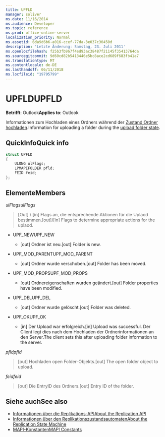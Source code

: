 ```yaml
---
title: UPFLD
manager: soliver
ms.date: 11/16/2014
ms.audience: Developer
ms.topic: reference
ms.prod: office-online-server
localization_priority: Normal
ms.assetid: 6da9d6b6-a016-ccef-77da-3e037c30450d
description: 'Letzte Änderung: Samstag, 23. Juli 2011'
ms.openlocfilehash: f25b3fb967f4ed93ac38487f21145f35413764da
ms.sourcegitcommit: 9d60cd82b5413446e5bc8ace2cd689f683fb41a7
ms.translationtype: MT
ms.contentlocale: de-DE
ms.lasthandoff: 06/11/2018
ms.locfileid: "19795799"
---
```

# <a name="upfld"></a><span data-ttu-id="2d29c-103">UPFLD</span><span class="sxs-lookup"><span data-stu-id="2d29c-103">UPFLD</span></span>

<span data-ttu-id="2d29c-104">**Betrifft**: Outlook</span><span class="sxs-lookup"><span data-stu-id="2d29c-104">**Applies to**: Outlook</span></span> 
  
<span data-ttu-id="2d29c-105">Informationen zum Hochladen eines Ordners während der [Zustand Ordner hochladen](upload-folder-state.md).</span><span class="sxs-lookup"><span data-stu-id="2d29c-105">Information for uploading a folder during the [upload folder state](upload-folder-state.md).</span></span>
  
## <a name="quick-info"></a><span data-ttu-id="2d29c-106">QuickInfo</span><span class="sxs-lookup"><span data-stu-id="2d29c-106">Quick info</span></span>

```cpp
struct UPFLD 
{ 
    ULONG ulFlags; 
    LPMAPIFOLDER pfld; 
    FEID feid; 
}; 

```

## <a name="members"></a><span data-ttu-id="2d29c-107">Elemente</span><span class="sxs-lookup"><span data-stu-id="2d29c-107">Members</span></span>

<span data-ttu-id="2d29c-108">_ulFlags_</span><span class="sxs-lookup"><span data-stu-id="2d29c-108">_ulFlags_</span></span>
  
>  <span data-ttu-id="2d29c-109">[Out] / [in] Flags an, die entsprechende Aktionen für die Uplaod bestimmen.</span><span class="sxs-lookup"><span data-stu-id="2d29c-109">[out]/[in] Flags to determine appropriate actions for the uplaod.</span></span> 
    
  - <span data-ttu-id="2d29c-110">UPF_NEW</span><span class="sxs-lookup"><span data-stu-id="2d29c-110">UPF_NEW</span></span>
    
    - <span data-ttu-id="2d29c-111">[out] Ordner ist neu.</span><span class="sxs-lookup"><span data-stu-id="2d29c-111">[out] Folder is new.</span></span>
    
  - <span data-ttu-id="2d29c-112">UPF_MOD_PARENT</span><span class="sxs-lookup"><span data-stu-id="2d29c-112">UPF_MOD_PARENT</span></span>
    
    - <span data-ttu-id="2d29c-113">[out] Ordner wurde verschoben.</span><span class="sxs-lookup"><span data-stu-id="2d29c-113">[out] Folder has been moved.</span></span>
    
  - <span data-ttu-id="2d29c-114">UPF_MOD_PROPS</span><span class="sxs-lookup"><span data-stu-id="2d29c-114">UPF_MOD_PROPS</span></span>
    
    - <span data-ttu-id="2d29c-115">[out] Ordnereigenschaften wurden geändert.</span><span class="sxs-lookup"><span data-stu-id="2d29c-115">[out] Folder properties have been modified.</span></span>
    
  - <span data-ttu-id="2d29c-116">UPF_DEL</span><span class="sxs-lookup"><span data-stu-id="2d29c-116">UPF_DEL</span></span>
    
    - <span data-ttu-id="2d29c-117">[out] Ordner wurde gelöscht.</span><span class="sxs-lookup"><span data-stu-id="2d29c-117">[out] Folder was deleted.</span></span>
    
  - <span data-ttu-id="2d29c-118">UPF_OK</span><span class="sxs-lookup"><span data-stu-id="2d29c-118">UPF_OK</span></span>
    
    - <span data-ttu-id="2d29c-119">[in] Der Upload war erfolgreich.</span><span class="sxs-lookup"><span data-stu-id="2d29c-119">[in] Upload was successful.</span></span> <span data-ttu-id="2d29c-120">Der Client legt dies nach dem Hochladen der Ordnerinformationen an den Server.</span><span class="sxs-lookup"><span data-stu-id="2d29c-120">The client sets this after uploading folder information to the server.</span></span>
    
<span data-ttu-id="2d29c-121">_pfld_</span><span class="sxs-lookup"><span data-stu-id="2d29c-121">_pfld_</span></span>
  
> <span data-ttu-id="2d29c-122">[out] Hochladen open Folder-Objekts.</span><span class="sxs-lookup"><span data-stu-id="2d29c-122">[out] The open folder object to upload.</span></span>
    
<span data-ttu-id="2d29c-123">_feid_</span><span class="sxs-lookup"><span data-stu-id="2d29c-123">_feid_</span></span>
  
> <span data-ttu-id="2d29c-124">[out] Die EntryID des Ordners.</span><span class="sxs-lookup"><span data-stu-id="2d29c-124">[out] Entry ID of the folder.</span></span>
    
## <a name="see-also"></a><span data-ttu-id="2d29c-125">Siehe auch</span><span class="sxs-lookup"><span data-stu-id="2d29c-125">See also</span></span>

- [<span data-ttu-id="2d29c-126">Informationen über die Replikations-API</span><span class="sxs-lookup"><span data-stu-id="2d29c-126">About the Replication API</span></span>](about-the-replication-api.md) 
- [<span data-ttu-id="2d29c-127">Informationen über den Replikationszustandsautomaten</span><span class="sxs-lookup"><span data-stu-id="2d29c-127">About the Replication State Machine</span></span>](about-the-replication-state-machine.md)
- [<span data-ttu-id="2d29c-128">MAPI-Konstanten</span><span class="sxs-lookup"><span data-stu-id="2d29c-128">MAPI Constants</span></span>](mapi-constants.md)


